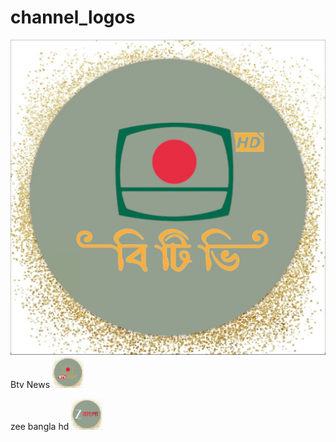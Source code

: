 # channel_logos

![Alt Text](btv.jpg)
Btv News
<img src="btvnews.jpg" alt="Logo" width="50" height="50">

zee bangla hd 
<img src="zeebangla.jpg" alt="Logo" width="50" height="50">
